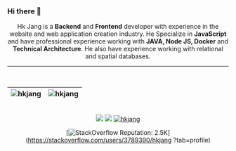 ### Hi there 👋

<p align="center">
  Hk Jang is a <b>Backend</b> and <b>Frontend</b> developer with experience in the website and web application creation industry. He Specialize in <b>JavaScript</b> and have professional experience working with <b>JAVA, Node JS, Docker</b> and <b>Technical Architecture</b>. He also have experience working with relational and spatial databases. 
</p>
<hr>
</br>

| <img src="https://github-readme-stats.vercel.app/api?username=hkjang&show_icons=true&theme=vue&include_all_commits=true" alt="hkjang" />	| <img src="https://github-readme-stats.vercel.app/api/top-langs/?username=hkjang&layout=compact&theme=vue&langs_count=10&hide=tsql,css" alt="hkjang" />	|
|---	                                                                                                                  |---	                                                   
<br/>
<div align="center">
<a href="https://github.com/hkjang?tab=followers"><img src="https://img.shields.io/github/followers/hkjang.svg?style=social&label=Follow&maxAge=z"></a>
<a href="https://github.com/hkjang"><img src="https://badges.frapsoft.com/os/v1/open-source.svg?v=103"></a>
<a href="https://github.com/hkjang"><img src="https://komarev.com/ghpvc/?username=hkjang" alt="hkjang"/></a>

[![StackOverflow Reputation: 2.5K](https://img.shields.io/badge/StackOverflow-2.5K-F27F33?logo=stackoverflow)](https://stackoverflow.com/users/3789390/hkjang
?tab=profile)

</div>

<!--
**hkjang/hkjang** is a ✨ _special_ ✨ repository because its `README.md` (this file) appears on your GitHub profile.

Here are some ideas to get you started:

- 🔭 I’m currently working on ...
- 🌱 I’m currently learning ...
- 👯 I’m looking to collaborate on ...
- 🤔 I’m looking for help with ...
- 💬 Ask me about ...
- 📫 How to reach me: ...
- 😄 Pronouns: ...
- ⚡ Fun fact: ...
-->
